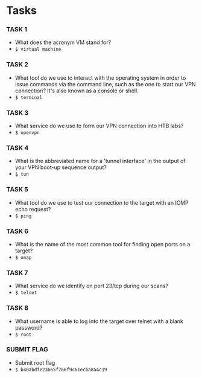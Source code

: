 # Tasks
### TASK 1
- What does the acronym VM stand for?
- `$ virtual machine`

### TASK 2
- What tool do we use to interact with the operating system in order to issue commands via the command line, such as the one to start our VPN connection? It's also known as a console or shell.
- `$ terminal`

### TASK 3
- What service do we use to form our VPN connection into HTB labs?
- `$ openvpn`

### TASK 4
- What is the abbreviated name for a 'tunnel interface' in the output of your VPN boot-up sequence output?
- `$ tun`

### TASK 5
- What tool do we use to test our connection to the target with an ICMP echo request?
- `$ ping`

### TASK 6
- What is the name of the most common tool for finding open ports on a target?
- `$ nmap`

### TASK 7
- What service do we identify on port 23/tcp during our scans?
- `$ telnet`

### TASK 8
- What username is able to log into the target over telnet with a blank password?
- `$ root`

### SUBMIT FLAG
- Submit root flag
- `$ b40abdfe23665f766f9c61ecba8a4c19`
